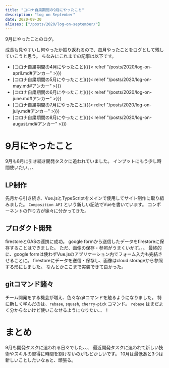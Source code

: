 ```yaml
---
title: "コロナ自粛期間の9月にやったこと"
description: "log on September"
date: 2020-09-30
aliases: ["/posts/2020/log-on-september/"]
---
```


9月にやったことのログ。
<!--more-->
成長も見やすいし何やったか振り返れるので、毎月やったことをログとして残していこうと思う。
ちなみにこれまでの記事は以下です。
- [コロナ自粛期間の4月にやったこと]({{< relref "/posts/2020/log-on-april.md#アンカー" >}})
- [コロナ自粛期間の5月にやったこと]({{< relref "/posts/2020/log-on-may.md#アンカー" >}})
- [コロナ自粛期間の6月にやったこと]({{< relref "/posts/2020/log-on-june.md#アンカー" >}})
- [コロナ自粛期間の7月にやったこと]({{< relref "/posts/2020/log-on-july.md#アンカー" >}})
- [コロナ自粛期間の8月にやったこと]({{< relref "/posts/2020/log-on-august.md#アンカー" >}})

# 9月にやったこと
9月も8月に引き続き開発タスクに追われていました。
インプットにもう少し時間使いたい、、、

## LP制作
先月から引き続き、Vue.jsとTypeScriptをメインで使用してサイト制作に取り組みました。
`Composition API` という新しい記法でVueを書いています。
コンポーネントの作り方が徐々に分かってきた。

## プロダクト開発
firestoreとGASの連携に成功。
google formから送信したデータをfirestoreに保存することはできました。
ただ、画像の保存・参照がうまくいかず。。。
最終的に、google formは使わずVue.jsのアプリケーション内でフォーム入力も完結させることに。
firestoreにデータを送信・保存し、画像はcloud storageから参照する形にしました。
なんとかここまで実装できて良かった。

## gitコマンド諸々
チーム開発をする機会が増え、色々なgitコマンドを触るようになりました。
特に新しく学んだのは、`rebase`, `squash`, `cherry-pick` コマンド。
`rebase` はまだよく分からないけど使いこなせるようになりたい、、！

# まとめ
9月も開発タスクに追われる日々でした、、、
最近開発タスクに追われて新しい技術やスキルの習得に時間を割けないのがもどかしいです。
10月は最低あと3つは新しいことしたいなぁと、頑張る。